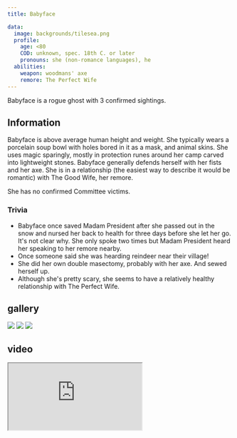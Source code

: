 ```yaml
---
title: Babyface

data:
  image: backgrounds/tilesea.png
  profile:
    age: <80
    COD: unknown, spec. 18th C. or later 
    pronouns: she (non-romance languages), he 
  abilities:  
    weapon: woodmans' axe
    remore: The Perfect Wife
---
```


Babyface is a rogue ghost with 3 confirmed sightings. 
 

## Information

Babyface is above average human height and weight. She typically wears a porcelain soup bowl with holes bored in it as a mask, and animal skins. 
She uses magic sparingly, mostly in protection runes around her camp carved into lightweight stones. Babyface generally defends herself with her fists and her axe. She is in a relationship (the easiest way to describe it would be romantic) with The Good Wife, her remore.

She has no confirmed Committee victims.

### Trivia

- Babyface once saved Madam President after she passed out in the snow and nursed her back to health for three days before she let her go. It's not clear why. She only spoke two times but Madam President heard her speaking to her remore nearby. 
- Once someone said she was hearding reindeer near their village!   
- She did her own double masectomy, probably with her axe. And sewed herself up.
- Although she's pretty scary, she seems to have a relatively healthy relationship with The Perfect Wife. 

## gallery

<div class="centered">
  <img src="{{ '/assets/images/gifs/explosion.gif' | relative_url }}">
  <img src="{{ '/assets/images/gifs/explosion.gif' | relative_url }}">
  <img src="{{ '/assets/images/backgrounds/tilesea.png' | relative_url }}">
</div>

## video

<div class="iframecontainer">
  <iframe src="https://www.youtube.com/embed/QhW3P7_jvWY" title="that's the way of the world" allow="fullscreen"></iframe>
</div>
